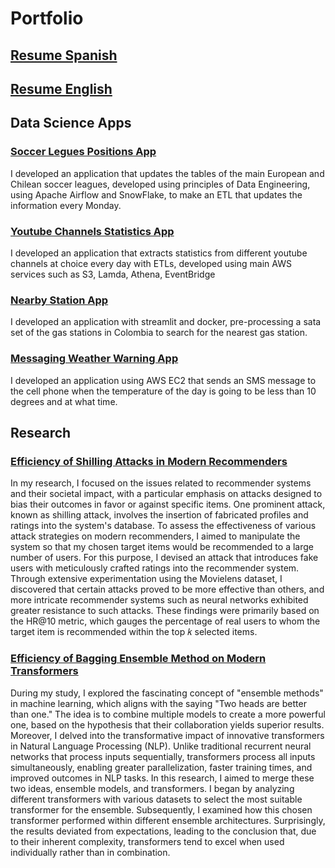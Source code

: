 # Portfolio

## [Resume Spanish](https://github.com/Brocoleta/CV/blob/master/Curriculum_Pablo_Brancoli.pdf)

## [Resume English](https://github.com/Brocoleta/CV/blob/master/Curriculum_Pablo_Brancoli_Ingles.pdf)

## Data Science Apps

### [Soccer Legues Positions App](https://github.com/Brocoleta/soccer-leagues/tree/main)

I developed an application that updates the tables of the main European and Chilean soccer leagues, developed using principles of Data Engineering, using Apache Airflow and SnowFlake, to make an ETL that updates the information every Monday.

### [Youtube Channels Statistics App](https://github.com/Brocoleta/youtube-statistics)

I developed an application that extracts statistics from different youtube channels at choice every day with ETLs, developed using main AWS services such as S3, Lamda, Athena, EventBridge

### [Nearby Station App](https://github.com/Brocoleta/fuel-station-geloc)

I developed an application with streamlit and docker, pre-processing a sata set of the gas stations in Colombia to search for the nearest gas station.

### [Messaging Weather Warning App](https://github.com/Brocoleta/forecast-weather)

I developed an application using AWS EC2 that sends an SMS message to the cell phone when the temperature of the day is going to be less than 10 degrees and at what time.

## Research

### [Efficiency of Shilling Attacks in Modern Recommenders](https://github.com/Brocoleta/CV/blob/master/Efficiency%20of%20Shilling%20Attacks%20in%20Modern%20Recommenders.pdf)

In my research, I focused on the issues related to recommender systems and their societal impact, with a particular emphasis on attacks designed to bias their outcomes in favor or against specific items. One prominent attack, known as shilling attack, involves the insertion of fabricated profiles and ratings into the system's database. To assess the effectiveness of various attack strategies on modern recommenders, I aimed to manipulate the system so that my chosen target items would be recommended to a large number of users. For this purpose, I devised an attack that introduces fake users with meticulously crafted ratings into the recommender system. Through extensive experimentation using the Movielens dataset, I discovered that certain attacks proved to be more effective than others, and more intricate recommender systems such as neural networks exhibited greater resistance to such attacks. These findings were primarily based on the HR@10 metric, which gauges the percentage of real users to whom the target item is recommended within the top 𝑘 selected items.

### [Efficiency of Bagging Ensemble Method on Modern Transformers](https://github.com/Brocoleta/CV/blob/master/Efficiency%20of%20Bagging%20Ensemble%20Method%20on%20Modern%20Transformers.pdf)

During my study, I explored the fascinating concept of "ensemble methods" in machine learning, which aligns with the saying "Two heads are better than one." The idea is to combine multiple models to create a more powerful one, based on the hypothesis that their collaboration yields superior results. Moreover, I delved into the transformative impact of innovative transformers in Natural Language Processing (NLP). Unlike traditional recurrent neural networks that process inputs sequentially, transformers process all inputs simultaneously, enabling greater parallelization, faster training times, and improved outcomes in NLP tasks. In this research, I aimed to merge these two ideas, ensemble models, and transformers. I began by analyzing different transformers with various datasets to select the most suitable transformer for the ensemble. Subsequently, I examined how this chosen transformer performed within different ensemble architectures. Surprisingly, the results deviated from expectations, leading to the conclusion that, due to their inherent complexity, transformers tend to excel when used individually rather than in combination.
